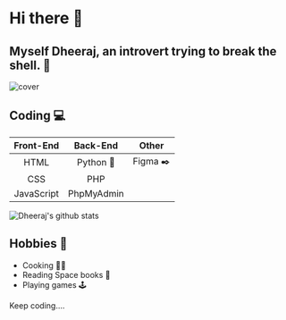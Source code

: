 # Hi there 👋 
## Myself Dheeraj, an introvert trying to break the shell. :rocket:	

![cover](https://user-images.githubusercontent.com/61353080/91749962-ec205e00-ebdf-11ea-85d1-7af95ee90f24.png)



## Coding 	:computer:
| Front-End | Back-End |Other |
|     :---: |         :---: |         :---: |
|   HTML    | Python  :snake:   | Figma :black_nib:  |
| CSS        | PHP      |
| JavaScript   |PhpMyAdmin        |

![Dheeraj's github stats](https://github-readme-stats.vercel.app/api?username=dheeraj755148&show_icons=true&theme=dracula)

## Hobbies 	:adult:
* Cooking :cook:
* Reading Space books :green_book:
* Playing games 	:joystick:



Keep coding....
